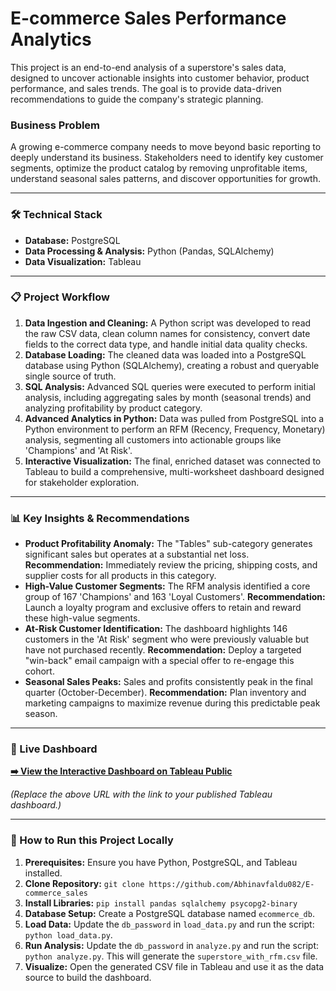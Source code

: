 # E-commerce Sales Performance Analytics

This project is an end-to-end analysis of a superstore's sales data, designed to uncover actionable insights into customer behavior, product performance, and sales trends. The goal is to provide data-driven recommendations to guide the company's strategic planning.

### Business Problem
A growing e-commerce company needs to move beyond basic reporting to deeply understand its business. Stakeholders need to identify key customer segments, optimize the product catalog by removing unprofitable items, understand seasonal sales patterns, and discover opportunities for growth.

---

### 🛠️ Technical Stack
*   **Database:** PostgreSQL
*   **Data Processing & Analysis:** Python (Pandas, SQLAlchemy)
*   **Data Visualization:** Tableau

---

### 📋 Project Workflow

1.  **Data Ingestion and Cleaning:** A Python script was developed to read the raw CSV data, clean column names for consistency, convert date fields to the correct data type, and handle initial data quality checks.
2.  **Database Loading:** The cleaned data was loaded into a PostgreSQL database using Python (SQLAlchemy), creating a robust and queryable single source of truth.
3.  **SQL Analysis:** Advanced SQL queries were executed to perform initial analysis, including aggregating sales by month (seasonal trends) and analyzing profitability by product category.
4.  **Advanced Analytics in Python:** Data was pulled from PostgreSQL into a Python environment to perform an RFM (Recency, Frequency, Monetary) analysis, segmenting all customers into actionable groups like 'Champions' and 'At Risk'.
5.  **Interactive Visualization:** The final, enriched dataset was connected to Tableau to build a comprehensive, multi-worksheet dashboard designed for stakeholder exploration.

---

### 📊 Key Insights & Recommendations

*   **Product Profitability Anomaly:** The "Tables" sub-category generates significant sales but operates at a substantial net loss. **Recommendation:** Immediately review the pricing, shipping costs, and supplier costs for all products in this category.
*   **High-Value Customer Segments:** The RFM analysis identified a core group of 167 'Champions' and 163 'Loyal Customers'. **Recommendation:** Launch a loyalty program and exclusive offers to retain and reward these high-value segments.
*   **At-Risk Customer Identification:** The dashboard highlights 146 customers in the 'At Risk' segment who were previously valuable but have not purchased recently. **Recommendation:** Deploy a targeted "win-back" email campaign with a special offer to re-engage this cohort.
*   **Seasonal Sales Peaks:** Sales and profits consistently peak in the final quarter (October-December). **Recommendation:** Plan inventory and marketing campaigns to maximize revenue during this predictable peak season.

---

### 🚀 Live Dashboard

**[➡️ View the Interactive Dashboard on Tableau Public](https://public.tableau.com/app/profile/abhinav.faldu/viz/E-CommerceSales_17564669089680/Dashboard1)**

*(Replace the above URL with the link to your published Tableau dashboard.)*

---

### 📁 How to Run this Project Locally

1.  **Prerequisites:** Ensure you have Python, PostgreSQL, and Tableau installed.
2.  **Clone Repository:** `git clone https://github.com/Abhinavfaldu082/E-commerce_sales`
3.  **Install Libraries:** `pip install pandas sqlalchemy psycopg2-binary`
4.  **Database Setup:** Create a PostgreSQL database named `ecommerce_db`.
5.  **Load Data:** Update the `db_password` in `load_data.py` and run the script: `python load_data.py`.
6.  **Run Analysis:** Update the `db_password` in `analyze.py` and run the script: `python analyze.py`. This will generate the `superstore_with_rfm.csv` file.
7.  **Visualize:** Open the generated CSV file in Tableau and use it as the data source to build the dashboard.